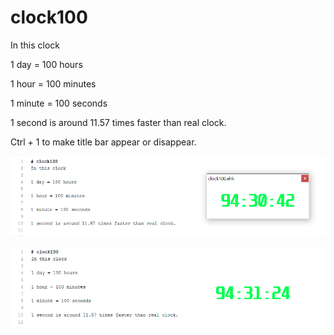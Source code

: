 # clock100
In this clock

1 day = 100 hours

1 hour = 100 minutes

1 minute = 100 seconds

1 second is around 11.57 times faster than real clock.

Ctrl + 1 to make title bar appear or disappear.

![img1](./img1.png "img1")

![img2](./img2.png "img2")

